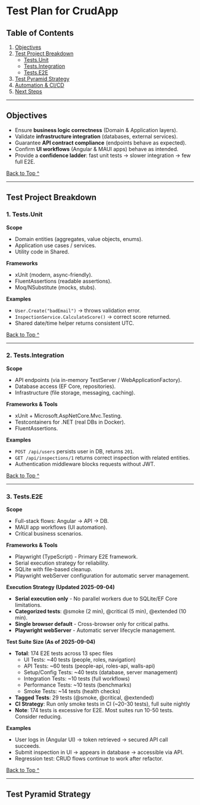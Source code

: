 ﻿# Test Plan for CrudApp

## Table of Contents
1. [Objectives](#objectives)  
2. [Test Project Breakdown](#test-project-breakdown)  
   - [Tests.Unit](#1-testsunit)  
   - [Tests.Integration](#2-testsintegration)  
   - [Tests.E2E](#3-testse2e)  
3. [Test Pyramid Strategy](#test-pyramid-strategy)  
4. [Automation & CI/CD](#automation--cicd)  
5. [Next Steps](#next-steps)  

---

## Objectives
- Ensure **business logic correctness** (Domain & Application layers).  
- Validate **infrastructure integration** (databases, external services).  
- Guarantee **API contract compliance** (endpoints behave as expected).  
- Confirm **UI workflows** (Angular & MAUI apps) behave as intended.  
- Provide a **confidence ladder**: fast unit tests → slower integration → few full E2E.  

[Back to Top ^](#test-plan-for-crudapp)

---

## Test Project Breakdown

### 1. Tests.Unit
**Scope**  
- Domain entities (aggregates, value objects, enums).  
- Application use cases / services.  
- Utility code in Shared.  

**Frameworks**  
- xUnit (modern, async-friendly).  
- FluentAssertions (readable assertions).  
- Moq/NSubstitute (mocks, stubs).  

**Examples**  
- `User.Create("badEmail")` → throws validation error.  
- `InspectionService.CalculateScore()` → correct score returned.  
- Shared date/time helper returns consistent UTC.  

[Back to Top ^](#test-plan-for-crudapp)

---

### 2. Tests.Integration
**Scope**  
- API endpoints (via in-memory TestServer / WebApplicationFactory).  
- Database access (EF Core, repositories).  
- Infrastructure (file storage, messaging, caching).  

**Frameworks & Tools**  
- xUnit + Microsoft.AspNetCore.Mvc.Testing.  
- Testcontainers for .NET (real DBs in Docker).  
- FluentAssertions.  

**Examples**  
- `POST /api/users` persists user in DB, returns `201`.  
- `GET /api/inspections/1` returns correct inspection with related entities.  
- Authentication middleware blocks requests without JWT.  

[Back to Top ^](#test-plan-for-crudapp)

---

### 3. Tests.E2E
**Scope**  
- Full-stack flows: Angular → API → DB.  
- MAUI app workflows (UI automation).  
- Critical business scenarios.  

**Frameworks & Tools**  
- Playwright (TypeScript) - Primary E2E framework.  
- Serial execution strategy for reliability.  
- SQLite with file-based cleanup.  
- Playwright webServer configuration for automatic server management.

**Execution Strategy (Updated 2025-09-04)**  
- **Serial execution only** - No parallel workers due to SQLite/EF Core limitations.  
- **Categorized tests**: @smoke (2 min), @critical (5 min), @extended (10 min).  
- **Single browser default** - Cross-browser only for critical paths.  
- **Playwright webServer** - Automatic server lifecycle management.

**Test Suite Size (As of 2025-09-04)**  
- **Total**: 174 E2E tests across 13 spec files
  - UI Tests: ~40 tests (people, roles, navigation)
  - API Tests: ~60 tests (people-api, roles-api, walls-api) 
  - Setup/Config Tests: ~40 tests (database, server management)
  - Integration Tests: ~10 tests (full workflows)
  - Performance Tests: ~10 tests (benchmarks)
  - Smoke Tests: ~14 tests (health checks)
- **Tagged Tests**: 29 tests (@smoke, @critical, @extended)
- **CI Strategy**: Run only smoke tests in CI (~20-30 tests), full suite nightly
- **Note**: 174 tests is excessive for E2E. Most suites run 10-50 tests. Consider reducing.  

**Examples**  
- User logs in (Angular UI) → token retrieved → secured API call succeeds.  
- Submit inspection in UI → appears in database → accessible via API.  
- Regression test: CRUD flows continue to work after refactor.  

[Back to Top ^](#test-plan-for-crudapp)

---

## Test Pyramid Strategy
